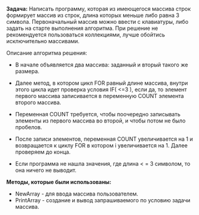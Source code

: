 **Задача:**
Написать программу, которая из имеющегося массива строк формирует массив из строк, длина которых меньше либо равна 3 символа. Первоначальный массив можно ввести с клавиатуры, либо задать на старте выполнения алгоритма. При решение не рекомендуется пользоваться коллекциями, лучше обойтись исключительно массивами.

Описание алгоритма решения:
* В начале объявляется два массива: заданный и вторый такого же размера.

* Далее метод, в котором цикл FOR равный длине массива, внутри этого цикла идет проверка условия IF( <=3 ), если да, то элемент первого массива записивается в переменную COUNT элемента второго массива.

* Переменная COUNT требуется, чтобы поочередно записывать элементы из первого массива во второй, и чтобы потом не было пробелов.

* После записи элементов, переменная COUNT увеличивается на 1 и возвращается к циклу FOR в котором i увеличивается на 1. Далее проверяем до конца.

* Если программа не нашла значения, где длина < = 3 символом, то она ничего не выводит.

**Методы, которые были использованы:**
* NewArray - для ввода массива пользователем.
* PrintArray - создание и вывод запрашиваемого по условию задачи массива.